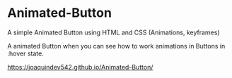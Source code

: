 # Animated-Button
A simple Animated Button using HTML and CSS (Animations, keyframes)

A animated Button when you can see how to work animations in Buttons in :hover state.

https://joaquindev542.github.io/Animated-Button/
